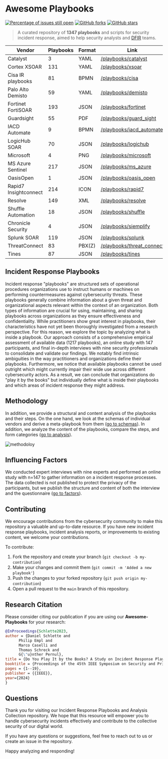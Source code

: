 Awesome Playbooks [](https://github.com/luduslibrum/awesome-playbooks)
=============================================================

[![Percentage of issues still open](http://isitmaintained.com/badge/open/luduslibrum/awesome-playbooks.svg)](http://isitmaintained.com/project/luduslibrum/awesome-playbooks "Percentage of issues still open")
[![GitHub forks](https://img.shields.io/github/forks/luduslibrum/awesome-playbooks)](https://github.com/luduslibrum/awesome-playbooks/network)
[![GitHub stars](https://img.shields.io/github/stars/luduslibrum/awesome-playbooks)](https://github.com/luduslibrum/awesome-playbooks/stargazers)

> A curated repository of **1347 playbooks** and scripts for security incident response, aimed to help security analysts and [DFIR](http://www.acronymfinder.com/Digital-Forensics%2c-Incident-Response-%28DFIR%29.html) teams.

| Vendor | Playbooks | Format | Link |
| --- | --- | --- | --- |
| Catalyst | 3 | YAML | [/playbooks/catalyst](playbooks/catalyst) |
| Cortex XSOAR | 131 | YAML | [/playbooks/xsoar](playbooks/xsoar) |
| Cisa IR playbooks | 81 | BPMN | [/playbooks/cisa](playbooks/cisa) |
| Palo Alto Demisto | 59 | YAML | [/playbooks/demisto](playbooks/demisto) |
| Fortinet FortiSOAR | 193 | JSON | [/playbooks/fortinet](playbooks/fortinet) |
| Guardsight | 55 | PDF | [/playbooks/guard\_sight](playbooks/guard_sight) |
| IACD Automate | 9 | BPMN | [/playbooks/iacd\_automate](playbooks/iacd_automate) |
| LogicHub SOAR | 70 | JSON | [/playbooks/logichub](playbooks/logichub) |
| Microsoft | 4 | PNG | [/playbooks/microsoft](playbooks/microsoft) |
| MS Azure Sentinel | 217 | JSON | [/playbooks/ms\_azure](playbooks/ms_azure) |
| OasisOpen | 1 | JSON | [/playbooks/oasis\_open](playbooks/oasis_open) |
| Rapid7 Insightconnect | 214 | ICON | [/playbooks/rapid7](playbooks/rapid7) |
| Resolve | 149 | XML | [/playbooks/resolve](playbooks/resolve) |
| Shuffle Automation | 18 | JSON | [/playbooks/shuffle](playbooks/shuffle) |
| Chronicle Security | 4 | JSON | [/playbooks/siemplify](playbooks/chronicle) |
| Splunk SOAR | 119 | JSON | [/playbooks/splunk](playbooks/splunk) |
| ThreatConnect | 83 | PBX(Z) | [/playbooks/threat\_connect](playbooks/threat_connect) |
| Tines | 87 | JSON | [/playbooks/tines](playbooks/tines) |

Incident Response Playbooks
-----------

Incident response "playbooks" are structured sets of operational procedures organizations use to instruct humans or machines on performing countermeasures against cybersecurity threats. These playbooks generally combine information about a given threat and organizational aspects relevant within the context of an organization. Both types of information are crucial for using, maintaining, and sharing playbooks across organizations as they ensure effectiveness and confidentiality.
While practitioners show great interest in playbooks, their characteristics have not yet been thoroughly investigated from a research perspective. For this reason, we explore the topic by analyzing what is inside a playbook. Our approach consists of a comprehensive empirical assessment of available data (1217 playbooks), an online study with 147 participants, and final in-depth interviews with nine security professionals to consolidate and validate our findings.
We notably find intrinsic ambiguities in the way practitioners and organizations define their playbooks. Furthermore, we notice that available playbooks cannot be used outright which might currently impair their wide use across different cybersecurity actors. As a result, we can conclude that organizations do "play it by the books" but individually define what is inside their playbooks and which areas of incident response they might address.

Methodology
-----------

In addition, we provide a structural and content analysis of the playbooks and their steps. On the one hand, we look at the schemas of individual vendors and derive a meta-playbook from them ([go to schemas](schemas/)). In addition, we analyze the content of the playbooks, compare the steps, and form categories ([go to analysis](analysis/)).

![methodoloy](https://user-images.githubusercontent.com/23430598/220401059-145d38f1-df7b-4bea-83b0-f45098a22282.svg)

Influencing Factors
-------

We conducted expert interviews with nine experts and performed an online study with n=147 to gather information on a incident response processes. The data collected is not published to protect the privacy of the participants, but we publish the structure and content of both the interview and the questionnaire ([go to factors](factors/)).


Contributing
-------

We encourage contributions from the cybersecurity community to make this repository a valuable and up-to-date resource. If you have new incident response playbooks, incident analysis reports, or improvements to existing content, we welcome your contributions.

To contribute:

1. Fork the repository and create your branch (`git checkout -b my-contribution`)
2. Make your changes and commit them (`git commit -m 'Added a new playbook'`)
3. Push the changes to your forked repository (`git push origin my-contribution`)
4. Open a pull request to the `main` branch of this repository.



Research Citation
-------

Please consider citing our publication if you are using our **Awesome-Playbooks** for your research: 

```bib
@InProceedings{Schlette2023,
author = {Daniel Schlette and 
	  Philip Empl and 
	  Marco Caselli and
	  Thomas Schreck and 
	  G{\"u}nther Pernul}, 
title = {Do You Play It by the Books? A Study on Incident Response Playbooks and Influencing Factors},
booktitle = {Proceedings of the 45th IEEE Symposium on Security and Privacy, {SP} 2024, San Francisco, CA, USA, May 20-23, 2024},
pages = {1--19},
publisher = {{IEEE}},
year={2024}
}
```


Questions
-------

Thank you for visiting our Incident Response Playbooks and Analysis Collection repository. We hope that this resource will empower you to handle cybersecurity incidents effectively and contribute to the collective security of our digital world.

If you have any questions or suggestions, feel free to reach out to us or create an issue in the repository.

Happy analyzing and responding!
